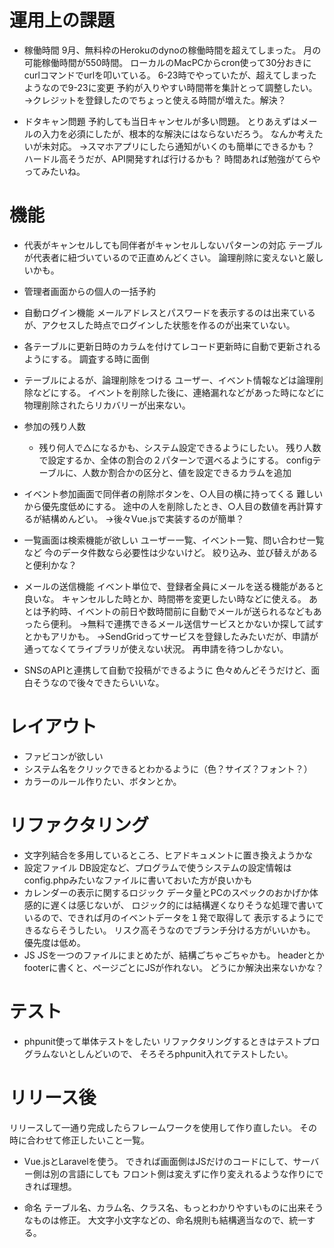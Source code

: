 # 運用上の課題
* 稼働時間
    9月、無料枠のHerokuのdynoの稼働時間を超えてしまった。
    月の可能稼働時間が550時間。
    ローカルのMacPCからcron使って30分おきにcurlコマンドでurlを叩いている。
    6-23時でやっていたが、超えてしまったようなので9-23に変更
    予約が入りやすい時間帯を集計とって調整したい。
    →クレジットを登録したのでちょっと使える時間が増えた。解決？

* ドタキャン問題
    予約しても当日キャンセルが多い問題。
    とりあえずはメールの入力を必須にしたが、根本的な解決にはならないだろう。
    なんか考えたいが未対応。
    →スマホアプリにしたら通知がいくのも簡単にできるかも？
    ハードル高そうだが、API開発すれば行けるかも？
    時間あれば勉強がてらやってみたいね。

# 機能
* 代表がキャンセルしても同伴者がキャンセルしないパターンの対応
    テーブルが代表者に紐づいているので正直めんどくさい。
    論理削除に変えないと厳しいかも。

* 管理者画面からの個人の一括予約

* 自動ログイン機能
    メールアドレスとパスワードを表示するのは出来ているが、アクセスした時点でログインした状態を作るのが出来ていない。

* 各テーブルに更新日時のカラムを付けてレコード更新時に自動で更新されるようにする。
    調査する時に面倒

* テーブルによるが、論理削除をつける
    ユーザー、イベント情報などは論理削除などにする。
    イベントを削除した後に、連絡漏れなどがあった時になどに物理削除されたらリカバリーが出来ない。

* 参加の残り人数
    * 残り何人で△になるかも、システム設定できるようにしたい。
        残り人数で設定するか、全体の割合の２パターンで選べるようにする。
        configテーブルに、人数か割合かの区分と、値を設定できるカラムを追加

* イベント参加画面で同伴者の削除ボタンを、○人目の横に持ってくる
    難しいから優先度低めにする。
    途中の人を削除したとき、○人目の数値を再計算するが結構めんどい。
    →後々Vue.jsで実装するのが簡単？

* 一覧画面は検索機能が欲しい
    ユーザー一覧、イベント一覧、問い合わせ一覧など
    今のデータ件数なら必要性は少ないけど。
    絞り込み、並び替えがあると便利かな？

* メールの送信機能
    イベント単位で、登録者全員にメールを送る機能があると良いな。
    キャンセルした時とか、時間帯を変更したい時などに使える。
    あとは予約時、イベントの前日や数時間前に自動でメールが送られるなどもあったら便利。
    →無料で連携できるメール送信サービスとかないか探して試すとかもアリかも。
    →SendGridってサービスを登録したみたいだが、申請が通ってなくてライブラリが使えない状況。
    再申請を待つしかない。
    
* SNSのAPIと連携して自動で投稿ができるように
    色々めんどそうだけど、面白そうなので後々できたらいいな。

# レイアウト
* ファビコンが欲しい
* システム名をクリックできるとわかるように（色？サイズ？フォント？）
* カラーのルール作りたい、ボタンとか。

# リファクタリング
* 文字列結合を多用しているところ、ヒアドキュメントに置き換えようかな    
* 設定ファイル
    DB設定など、プログラムで使うシステムの設定情報はconfig.phpみたいなファイルに書いておいた方が良いかも
* カレンダーの表示に関するロジック
    データ量とPCのスペックのおかげか体感的に遅くは感じないが、
    ロジック的には結構遅くなりそうな処理で書いているので、できれば月のイベントデータを１発で取得して
    表示するようにできるならそうしたい。
    リスク高そうなのでブランチ分ける方がいいかも。
    優先度は低め。
* JS
    JSを一つのファイルにまとめたが、結構ごちゃごちゃかも。
    headerとかfooterに書くと、ページごとにJSが作れない。
    どうにか解決出来ないかな？

# テスト
* phpunit使って単体テストをしたい
リファクタリングするときはテストプログラムないとしんどいので、
そろそろphpunit入れてテストしたい。


# リリース後
リリースして一通り完成したらフレームワークを使用して作り直したい。
その時に合わせて修正したいこと一覧。

* Vue.jsとLaravelを使う。
    できれば画面側はJSだけのコードにして、サーバー側は別の言語にしても
    フロント側は変えずに作り変えれるような作りにできれば理想。


* 命名
    テーブル名、カラム名、クラス名、もっとわかりやすいものに出来そうなものは修正。
    大文字小文字などの、命名規則も結構適当なので、統一する。




